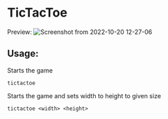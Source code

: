 # TicTacToe

Preview:
![Screenshot from 2022-10-20 12-27-06](https://user-images.githubusercontent.com/46300167/196924760-6e5c174e-adf0-4cde-8aae-5a7d5a8f39c9.png)

## Usage:

Starts the game
```
tictactoe
```

Starts the game and sets width to height to given size
```
tictactoe <width> <height>
```
